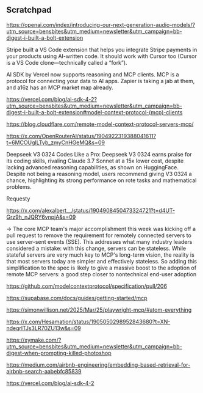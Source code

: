 ## Scratchpad

https://openai.com/index/introducing-our-next-generation-audio-models/?utm_source=bensbites&utm_medium=newsletter&utm_campaign=bb-digest-i-built-a-bolt-extension

Stripe built a VS Code extension that helps you integrate Stripe payments in your products using AI-written code. It should work with Cursor too (Cursor is a VS Code clone—technically called a “fork”).

AI SDK by Vercel now supports reasoning and MCP clients. MCP is a protocol for connecting your data to AI apps. Zapier is taking a jab at them, and a16z has an MCP market map already.

https://vercel.com/blog/ai-sdk-4-2?utm_source=bensbites&utm_medium=newsletter&utm_campaign=bb-digest-i-built-a-bolt-extension#model-context-protocol-(mcp)-clients

https://blog.cloudflare.com/remote-model-context-protocol-servers-mcp/

https://x.com/OpenRouterAI/status/1904922319388041611?t=6MCOUgILTyb_zmyCnHGeMQ&s=09

Deepseek V3 0324 Codes Like a Pro: Deepseek V3 0324 earns praise for its coding skills, rivaling Claude 3.7 Sonnet at a 15x lower cost, despite lacking advanced reasoning capabilities, as shown on HuggingFace.
Despite not being a reasoning model, users recommend giving V3 0324 a chance, highlighting its strong performance on rote tasks and mathematical problems.

Requesty

https://x.com/alexalbert__/status/1904908450473324721?t=d4UT-Grz9h_nJQRY6vnpjA&s=09

→ The core MCP team's major accomplishment this week was kicking off a pull request to remove the requirement for remotely connected servers to use server-sent events (SSE). This addresses what many industry leaders considered a mistake: with this change, servers can be stateless. While stateful servers are very much key to MCP's long-term vision, the reality is that most servers today are simpler and effectively stateless. So adding this simplification to the spec is likely to give a massive boost to the adoption of remote MCP servers: a good step closer to nontechnical end-user adoption

https://github.com/modelcontextprotocol/specification/pull/206

https://supabase.com/docs/guides/getting-started/mcp

https://simonwillison.net/2025/Mar/25/playwright-mcp/#atom-everything

https://x.com/Hesamation/status/1905050298952843680?t=XN-ndeqrlTJs3LR70ZU13w&s=09

https://xymake.com/?utm_source=bensbites&utm_medium=newsletter&utm_campaign=bb-digest-when-prompting-killed-photoshop

https://medium.com/airbnb-engineering/embedding-based-retrieval-for-airbnb-search-aabebfc85839

https://vercel.com/blog/ai-sdk-4-2